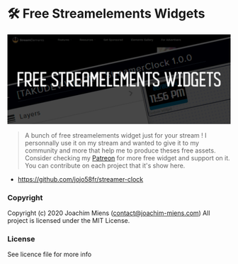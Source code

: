 # 🛠️ Free Streamelements Widgets

<img src="./doc/images/overview/repository-banner.png"/>

> A bunch of free streamelements widget just for your stream ! I personnally use it on my stream and wanted to give it to my community and more that help me to produce theses free assets.
Consider checking my [Patreon](https://www.patreon.com/TakuDev) for more free widget and support on it.
You can contribute on each project that it's show here.

- https://github.com/jojo58fr/streamer-clock

### Copyright
Copyright (c) 2020 Joachim Miens (contact@joachim-miens.com)
All project is licensed under the MIT License.

### License
See licence file for more info
